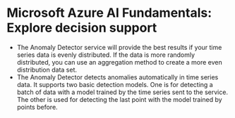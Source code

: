 # Microsoft Azure AI Fundamentals: Explore decision support

- The Anomaly Detector service will provide the best results if your time series data is evenly distributed. If the data is more randomly distributed, you can use an aggregation method to create a more even distribution data set.
- The Anomaly Detector detects anomalies automatically in time series data. It supports two basic detection models. One is for detecting a batch of data with a model trained by the time series sent to the service. The other is used for detecting the last point with the model trained by points before.